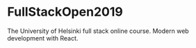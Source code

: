 # FullStackOpen2019
The University of Helsinki full stack online course. Modern web development with React.
